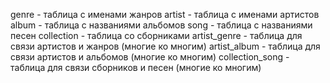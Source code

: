 genre - таблица с именами жанров
artist - таблица с именами артистов
album - таблица с названиями альбомов
song - таблица с названиями песен
collection - таблица со сборниками
artist_genre - таблица для связи артистов и жанров (многие ко многим)
artist_album - таблица для связи артистов и альбомов (многие ко многим)
collection_song - таблица для связи сборников и песен (многие ко многим)
